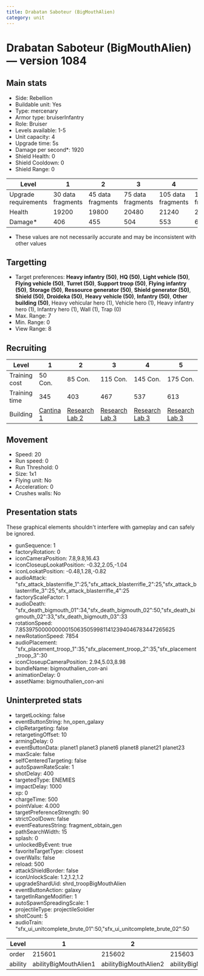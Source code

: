 ```yaml
---
title: Drabatan Saboteur (BigMouthAlien)
category: unit
---
```


# Drabatan Saboteur (BigMouthAlien) — version 1084

## Main stats

  * Side: Rebellion
  * Buildable unit: Yes
  * Type: mercenary
  * Armor type: bruiserInfantry
  * Role: Bruiser
  * Levels available: 1-5
  * Unit capacity: 4
  * Upgrade time: 5s
  * Damage per second*: 1920
  * Shield Health: 0
  * Shield Cooldown: 0
  * Shield Range: 0

|Level               |1                |2                |3                |4                 |5                 |
|--------------------|-----------------|-----------------|-----------------|------------------|------------------|
|Upgrade requirements|30 data fragments|45 data fragments|75 data fragments|105 data fragments|135 data fragments|
|Health              |19200            |19800            |20480            |21240             |22080             |
|Damage*             |406              |455              |504              |553               |602               |

* These values are not necessarily accurate and may be inconsistent with other values

## Targetting

  * Target preferences: **Heavy infantry (50)**, **HQ (50)**, **Light vehicle (50)**, **Flying vehicle (50)**, **Turret (50)**, **Support troop (50)**, **Flying infantry (50)**, **Storage (50)**, **Ressource generator (50)**, **Shield generator (50)**, **Shield (50)**, **Droideka (50)**, **Heavy vehicle (50)**, **Infantry (50)**, **Other building (50)**, Heavy vehicular hero (1), Vehicle hero (1), Heavy infantry hero (1), Infantry hero (1), Wall (1), Trap (0)
  * Max. Range: 7
  * Min. Range: 0
  * View Range: 8

## Recruiting

|Level        |1                                       |2                                     |3                                     |4                                     |5                                     |
|-------------|----------------------------------------|--------------------------------------|--------------------------------------|--------------------------------------|--------------------------------------|
|Training cost|50 Con.                                 |85 Con.                               |115 Con.                              |145 Con.                              |175 Con.                              |
|Training time|345                                     |403                                   |467                                   |537                                   |613                                   |
|Building     |[Cantina 1](rebelContrabandCantina.html)|[Research Lab 2](rebelOffenseLab.html)|[Research Lab 3](rebelOffenseLab.html)|[Research Lab 3](rebelOffenseLab.html)|[Research Lab 3](rebelOffenseLab.html)|

## Movement

  * Speed: 20
  * Run speed: 0
  * Run Threshold: 0
  * Size: 1x1
  * Flying unit: No
  * Acceleration: 0
  * Crushes walls: No

## Presentation stats

These graphical elements shouldn't interfere with gameplay and can safely be ignored.

  * gunSequence: 1
  * factoryRotation: 0
  * iconCameraPosition: 7.8,9.8,16.43
  * iconCloseupLookatPosition: -0.32,2.05,-1.04
  * iconLookatPosition: -0.48,1.28,-0.82
  * audioAttack: "sfx_attack_blasterrifle_1":25,"sfx_attack_blasterrifle_2":25,"sfx_attack_blasterrifle_3":25,"sfx_attack_blasterrifle_4":25
  * factoryScaleFactor: 1
  * audioDeath: "sfx_death_bigmouth_01":34,"sfx_death_bigmouth_02":50,"sfx_death_bigmouth_02":33,"sfx_death_bigmouth_03":33
  * rotationSpeed: 7.8539750000000001506350599811412394046783447265625
  * newRotationSpeed: 7854
  * audioPlacement: "sfx_placement_troop_1":35,"sfx_placement_troop_2":35,"sfx_placement_troop_3":30
  * iconCloseupCameraPosition: 2.94,5.03,8.98
  * bundleName: bigmouthalien_con-ani
  * animationDelay: 0
  * assetName: bigmouthalien_con-ani

## Uninterpreted stats

  * targetLocking: false
  * eventButtonString: hn_open_galaxy
  * clipRetargeting: false
  * retargetingOffset: 10
  * armingDelay: 0
  * eventButtonData: planet1 planet3 planet6 planet8 planet21 planet23
  * maxScale: false
  * selfCenteredTargeting: false
  * autoSpawnRateScale: 1
  * shotDelay: 400
  * targetedType: ENEMIES
  * impactDelay: 1000
  * xp: 0
  * chargeTime: 500
  * pointValue: 4.000
  * targetPreferenceStrength: 90
  * strictCoolDown: false
  * eventFeaturesString: fragment_obtain_gen
  * pathSearchWidth: 15
  * splash: 0
  * unlockedByEvent: true
  * favoriteTargetType: closest
  * overWalls: false
  * reload: 500
  * attackShieldBorder: false
  * iconUnlockScale: 1.2,1.2,1.2
  * upgradeShardUid: shrd_troopBigMouthAlien
  * eventButtonAction: galaxy
  * targetInRangeModifier: 1
  * autoSpawnSpreadingScale: 1
  * projectileType: projectileSoldier
  * shotCount: 5
  * audioTrain: "sfx_ui_unitcomplete_brute_01":50,"sfx_ui_unitcomplete_brute_02":50

|Level  |1                    |2                    |3                    |4                    |5                    |
|-------|---------------------|---------------------|---------------------|---------------------|---------------------|
|order  |215601               |215602               |215603               |215604               |215605               |
|ability|abilityBigMouthAlien1|abilityBigMouthAlien2|abilityBigMouthAlien3|abilityBigMouthAlien4|abilityBigMouthAlien5|

